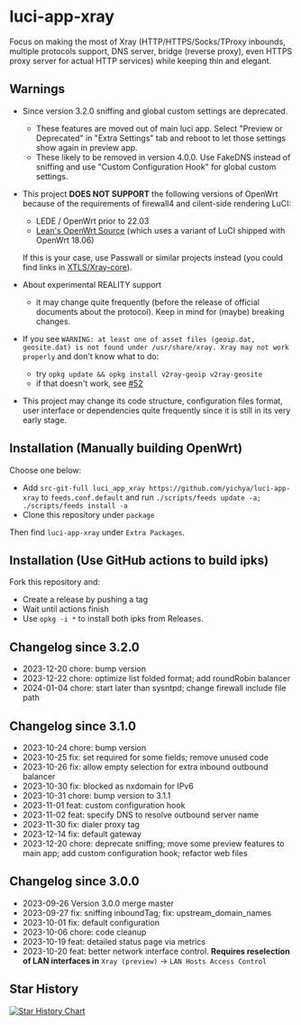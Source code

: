 # luci-app-xray

Focus on making the most of Xray (HTTP/HTTPS/Socks/TProxy inbounds, multiple protocols support, DNS server, bridge (reverse proxy), even HTTPS proxy server for actual HTTP services) while keeping thin and elegant.

## Warnings

* Since version 3.2.0 sniffing and global custom settings are deprecated. 
    * These features are moved out of main luci app. Select "Preview or Deprecated" in "Extra Settings" tab and reboot to let those settings show again in preview app.
    * These likely to be removed in version 4.0.0. Use FakeDNS instead of sniffing and use "Custom Configuration Hook" for global custom settings. 
* This project **DOES NOT SUPPORT** the following versions of OpenWrt because of the requirements of firewall4 and cilent-side rendering LuCI:
    * LEDE / OpenWrt prior to 22.03
    * [Lean's OpenWrt Source](https://github.com/coolsnowwolf/lede) (which uses a variant of LuCI shipped with OpenWrt 18.06)

    If this is your case, use Passwall or similar projects instead (you could find links in [XTLS/Xray-core](https://github.com/XTLS/Xray-core/)).
* About experimental REALITY support
    * it may change quite frequently (before the release of official documents about the protocol). Keep in mind for (maybe) breaking changes.
* If you see `WARNING: at least one of asset files (geoip.dat, geosite.dat) is not found under /usr/share/xray. Xray may not work properly` and don't know what to do:
    * try `opkg update && opkg install v2ray-geoip v2ray-geosite`
    * if that doesn't work, see [#52](https://github.com/yichya/luci-app-xray/issues/52#issuecomment-856059905)
* This project may change its code structure, configuration files format, user interface or dependencies quite frequently since it is still in its very early stage. 

## Installation (Manually building OpenWrt)

Choose one below:

* Add `src-git-full luci_app_xray https://github.com/yichya/luci-app-xray` to `feeds.conf.default` and run `./scripts/feeds update -a; ./scripts/feeds install -a` 
* Clone this repository under `package`

Then find `luci-app-xray` under `Extra Packages`.

## Installation (Use GitHub actions to build ipks)

Fork this repository and:

* Create a release by pushing a tag
* Wait until actions finish
* Use `opkg -i *` to install both ipks from Releases.

## Changelog since 3.2.0

* 2023-12-20 chore: bump version
* 2023-12-22 chore: optimize list folded format; add roundRobin balancer
* 2024-01-04 chore: start later than sysntpd; change firewall include file path

## Changelog since 3.1.0

* 2023-10-24 chore: bump version
* 2023-10-25 fix: set required for some fields; remove unused code
* 2023-10-26 fix: allow empty selection for extra inbound outbound balancer
* 2023-10-30 fix: blocked as nxdomain for IPv6
* 2023-10-31 chore: bump version to 3.1.1
* 2023-11-01 feat: custom configuration hook
* 2023-11-02 feat: specify DNS to resolve outbound server name
* 2023-11-30 fix: dialer proxy tag
* 2023-12-14 fix: default gateway
* 2023-12-20 chore: deprecate sniffing; move some preview features to main app; add custom configuration hook; refactor web files

## Changelog since 3.0.0

* 2023-09-26 Version 3.0.0 merge master
* 2023-09-27 fix: sniffing inboundTag; fix: upstream_domain_names
* 2023-10-01 fix: default configuration
* 2023-10-06 chore: code cleanup
* 2023-10-19 feat: detailed status page via metrics
* 2023-10-20 feat: better network interface control. **Requires reselection of LAN interfaces in** `Xray (preview)` -> `LAN Hosts Access Control`

## Star History

[![Star History Chart](https://api.star-history.com/svg?repos=yichya/luci-app-xray&type=Date)](https://star-history.com/#yichya/luci-app-xray&Date)

